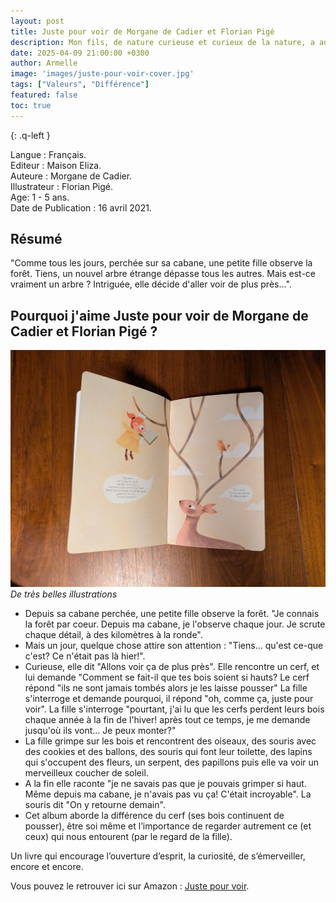 ```yaml
---
layout: post
title: Juste pour voir de Morgane de Cadier et Florian Pigé 
description: Mon fils, de nature curieuse et curieux de la nature, a adoré suivre les différentes étapes du voyage d'une petite fille tout en haut des bois d'un cerf. Il n’a cessé de poser des questions, cherchant à comprendre chaque nouveauté.
date: 2025-04-09 21:00:00 +0300
author: Armelle
image: 'images/juste-pour-voir-cover.jpg'
tags: ["Valeurs", "Différence"]
featured: false
toc: true
---
```

{: .q-left }

Langue : Français.           
Editeur : Maison Eliza.   
Auteure : Morgane de Cadier.     
Illustrateur :  Florian Pigé.     
Age: 1 - 5 ans.  
Date de Publication : 16 avril 2021.  

## Résumé 

"Comme tous les jours, perchée sur sa cabane, une petite fille observe la forêt. Tiens, un nouvel arbre étrange dépasse tous les autres. Mais est-ce vraiment un arbre ? Intriguée, elle décide d'aller voir de plus près...".

## Pourquoi j'aime Juste pour voir de Morgane de Cadier et Florian Pigé ?

![De très belles illustrations](images/juste-pour-voir-int.jpg)
*De très belles illustrations*

- Depuis sa cabane perchée, une petite fille observe la forêt. "Je connais la forêt par coeur. Depuis ma cabane, je l'observe chaque jour. Je scrute chaque détail, à des kilomètres à la ronde".
- Mais un jour, quelque chose attire son attention : "Tiens... qu'est ce-que c'est? Ce n'était pas là hier!". 
- Curieuse, elle dit "Allons voir ça de plus près". Elle rencontre un cerf, et lui demande "Comment se fait-il que tes bois soient si hauts? Le cerf répond "ils ne sont jamais tombés alors je les laisse pousser" La fille s'interroge et demande pourquoi, il répond "oh, comme ça, juste pour voir". La fille s'interroge "pourtant, j'ai lu que les cerfs perdent leurs bois chaque année à la fin de l'hiver! après tout ce temps, je me demande jusqu'où ils vont... Je peux monter?"
- La fille grimpe sur les bois et rencontrent des oiseaux, des souris avec des cookies et des ballons, des souris qui font leur toilette, des lapins qui s'occupent des fleurs, un serpent, des papillons puis elle va voir un merveilleux coucher de soleil. 
- A la fin elle raconte "je ne savais pas que je pouvais grimper si haut. Même depuis ma cabane, je n'avais pas vu ça! C'était incroyable". La souris dit "On y retourne demain".
- Cet album aborde la différence du cerf (ses bois continuent de pousser), être soi même et l’importance de regarder autrement ce (et ceux) qui nous entourent (par le regard de la fille).
 
 Un livre qui encourage l’ouverture d’esprit, la curiosité, de s’émerveiller, encore et encore.
 
 Vous pouvez le retrouver ici sur Amazon : [Juste pour voir](https://amzn.to/4lUaxLv).

